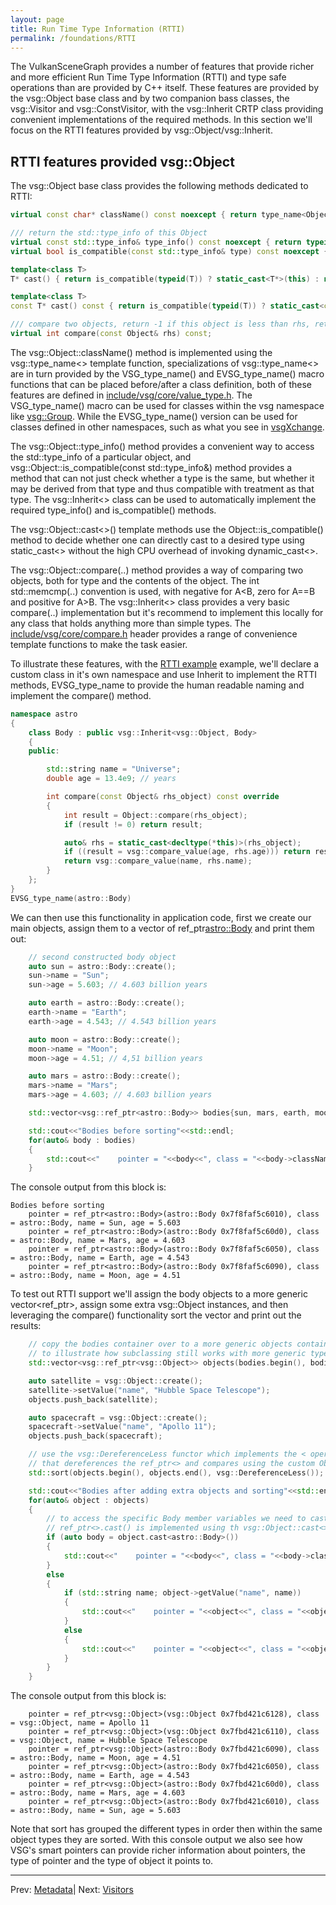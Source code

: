 ```yaml
---
layout: page
title: Run Time Type Information (RTTI)
permalink: /foundations/RTTI
---
```


The VulkanSceneGraph provides a number of features that provide richer and more efficient Run Time Type Information (RTTI) and type safe operations than are provided by C++ itself. These features are provided by the vsg::Object base class and by two companion bass classes, the vsg::Visitor and vsg::ConstVisitor, with the vsg::Inherit CRTP class providing convenient implementations of the required methods. In this section we'll focus on the RTTI features provided by vsg::Object/vsg::Inherit.

## RTTI features provided vsg::Object

The vsg::Object base class provides the following methods dedicated to RTTI:

~~~ cpp
virtual const char* className() const noexcept { return type_name<Object>(); }

/// return the std::type_info of this Object
virtual const std::type_info& type_info() const noexcept { return typeid(Object); }
virtual bool is_compatible(const std::type_info& type) const noexcept { return typeid(Object) == type; }

template<class T>
T* cast() { return is_compatible(typeid(T)) ? static_cast<T*>(this) : nullptr; }

template<class T>
const T* cast() const { return is_compatible(typeid(T)) ? static_cast<const T*>(this) : nullptr; }

/// compare two objects, return -1 if this object is less than rhs, return 0 if it's equal, return 1 if rhs is greater,
virtual int compare(const Object& rhs) const;
~~~

The vsg::Object::className() method is implemented using the vsg::type_name<> template function, specializations of vsg::type_name<> are in turn provided by the VSG_type_name() and EVSG_type_name() macro functions that can be placed before/after a class definition, both of these features are defined in [include/vsg/core/value_type.h](https://github.com/vsg-dev/VulkanSceneGraph/blob/master/include/vsg/core/type_name.h). The VSG_type_name() macro can be used for classes within the vsg namespace like [vsg::Group](https://github.com/vsg-dev/VulkanSceneGraph/blob/master/include/vsg/nodes/group.h). While the EVSG_type_name() version can be used for classes defined in other namespaces, such as what you see in [vsgXchange](https://github.com/vsg-dev/vsgXchange/blob/master/include/vsgXchange/all.h#L43).

The vsg::Object::type_info() method provides a convenient way to access the std::type_info of a particular object, and vsg::Object::is_compatible(const std::type_info&) method provides a method that can not just check whether a type is the same, but whether it may be derived from that type and thus compatible with treatment as that type. The vsg::Inherit<> class can be used to automatically implement the required type_info() and is_compatible() methods.

The vsg::Object::cast<>() template methods use the Object::is_compatible() method to decide whether one can directly cast to a desired type using static_cast<> without the high CPU overhead of invoking dynamic_cast<>.

The vsg::Object::compare(..) method provides a way of comparing two objects, both for type and the contents of the object. The int std::memcmp(..) convention is used, with negative for A<B, zero for A==B and positive for A>B.  The vsg::Inherit<> class provides a very basic compare(..) implementation but it's recommend to implement this locally for any class that holds anything more than simple types.  The [include/vsg/core/compare.h](https://github.com/vsg-dev/VulkanSceneGraph/blob/master/include/vsg/core/compare.h) header provides a range of convenience template functions to make the task easier.

To illustrate these features, with the [RTTI example](https://github.com/vsg-dev/vsgTutorial/blob/master/2_Foundations/2_rtti/) example, we'll declare a custom class in it's own namespace and use Inherit to implement the RTTI methods, EVSG_type_name to provide the human readable naming and implement the compare() method.
~~~ cpp
namespace astro
{
    class Body : public vsg::Inherit<vsg::Object, Body>
    {
    public:

        std::string name = "Universe";
        double age = 13.4e9; // years

        int compare(const Object& rhs_object) const override
        {
            int result = Object::compare(rhs_object);
            if (result != 0) return result;

            auto& rhs = static_cast<decltype(*this)>(rhs_object);
            if ((result = vsg::compare_value(age, rhs.age))) return result;
            return vsg::compare_value(name, rhs.name);
        }
    };
}
EVSG_type_name(astro::Body)
~~~

We can then use this functionality in application code, first we create our main objects, assign them to a vector of ref_ptr<astro::Body> and print them out:

~~~ cpp
    // second constructed body object
    auto sun = astro::Body::create();
    sun->name = "Sun";
    sun->age = 5.603; // 4.603 billion years

    auto earth = astro::Body::create();
    earth->name = "Earth";
    earth->age = 4.543; // 4.543 billion years

    auto moon = astro::Body::create();
    moon->name = "Moon";
    moon->age = 4.51; // 4,51 billion years

    auto mars = astro::Body::create();
    mars->name = "Mars";
    mars->age = 4.603; // 4.603 billion years

    std::vector<vsg::ref_ptr<astro::Body>> bodies{sun, mars, earth, moon};

    std::cout<<"Bodies before sorting"<<std::endl;
    for(auto& body : bodies)
    {
        std::cout<<"    pointer = "<<body<<", class = "<<body->className()<<", name = "<<body->name<<", age = "<<body->age<<std::endl;
    }
~~~

The console output from this block is:
~~~
Bodies before sorting
    pointer = ref_ptr<astro::Body>(astro::Body 0x7f8faf5c6010), class = astro::Body, name = Sun, age = 5.603
    pointer = ref_ptr<astro::Body>(astro::Body 0x7f8faf5c60d0), class = astro::Body, name = Mars, age = 4.603
    pointer = ref_ptr<astro::Body>(astro::Body 0x7f8faf5c6050), class = astro::Body, name = Earth, age = 4.543
    pointer = ref_ptr<astro::Body>(astro::Body 0x7f8faf5c6090), class = astro::Body, name = Moon, age = 4.51
~~~

To test out RTTI support we'll assign the body objects to a more generic vector<ref_ptr<Object>>, assign some extra vsg::Object instances, and then leveraging the compare() functionality sort the vector and print out the results:

~~~ cpp
    // copy the bodies container over to a more generic objects container,
    // to illustrate how subclassing still works with more generic types
    std::vector<vsg::ref_ptr<vsg::Object>> objects(bodies.begin(), bodies.end());

    auto satellite = vsg::Object::create();
    satellite->setValue("name", "Hubble Space Telescope");
    objects.push_back(satellite);

    auto spacecraft = vsg::Object::create();
    spacecraft->setValue("name", "Apollo 11");
    objects.push_back(spacecraft);

    // use the vsg::DereferenceLess functor which implements the < operator
    // that dereferences the ref_ptr<> and compares using the custom Object::compare(),
    std::sort(objects.begin(), objects.end(), vsg::DereferenceLess());

    std::cout<<"Bodies after adding extra objects and sorting"<<std::endl;
    for(auto& object : objects)
    {
        // to access the specific Body member variables we need to cast from ref_ptr<vsg::Object> to ref_ptr<astro::Body>
        // ref_ptr<>.cast() is implemented using th vsg::Object::cast<>() to efficiently replace a dynamic_cast<>.
        if (auto body = object.cast<astro::Body>())
        {
            std::cout<<"    pointer = "<<body<<", class = "<<body->className()<<", name = "<<body->name<<", age = "<<body->age<<std::endl;
        }
        else
        {
            if (std::string name; object->getValue("name", name))
            {
                std::cout<<"    pointer = "<<object<<", class = "<<object->className()<<", name = "<<name<<std::endl;
            }
            else
            {
                std::cout<<"    pointer = "<<object<<", class = "<<object->className()<<std::endl;
            }
        }
    }
~~~

The console output from this block is:
~~~
    pointer = ref_ptr<vsg::Object>(vsg::Object 0x7fbd421c6128), class = vsg::Object, name = Apollo 11
    pointer = ref_ptr<vsg::Object>(vsg::Object 0x7fbd421c6110), class = vsg::Object, name = Hubble Space Telescope
    pointer = ref_ptr<vsg::Object>(astro::Body 0x7fbd421c6090), class = astro::Body, name = Moon, age = 4.51
    pointer = ref_ptr<vsg::Object>(astro::Body 0x7fbd421c6050), class = astro::Body, name = Earth, age = 4.543
    pointer = ref_ptr<vsg::Object>(astro::Body 0x7fbd421c60d0), class = astro::Body, name = Mars, age = 4.603
    pointer = ref_ptr<vsg::Object>(astro::Body 0x7fbd421c6010), class = astro::Body, name = Sun, age = 5.603
~~~

Note that sort has grouped the different types in order then within the same object types they are sorted. With this console output we also see how VSG's smart pointers can provide richer information about pointers, the type of pointer and the type of object it points to.

---

Prev: [Metadata](Metadata.md)| Next: [Visitors](Visitors.md)
